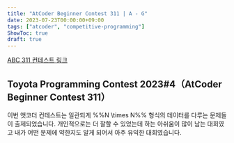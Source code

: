 ```yaml
---
title: "AtCoder Beginner Contest 311 | A - G"
date: 2023-07-23T00:00:00+09:00
tags: ["atcoder", "competitive-programming"]
ShowToc: true
draft: true
---
```


[ABC 311 컨테스트 링크](https://atcoder.jp/contests/abc311/tasks)

## Toyota Programming Contest 2023#4（AtCoder Beginner Contest 311）

이번 앳코더 컨테스트는 일관되게 %%N \times N%% 형식의 데이터를 다루는 문제들이 출제되었습니다. 개인적으로는 더 잘할 수 있었는데 하는 아쉬움이 많이 남는 대회였고 내가 어떤 문제에 약한지도 알게 되어서 아주 유익한 대회였습니다.